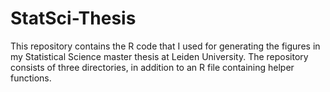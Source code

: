 # StatSci-Thesis
This repository contains the R code that I used for generating the figures in my Statistical Science master thesis at Leiden University. The repository consists of three directories, in addition to an R file containing helper functions.
